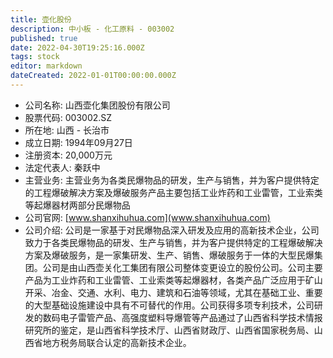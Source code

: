 ```yaml
---
title: 壶化股份
description: 中小板 - 化工原料 - 003002
published: true
date: 2022-04-30T19:25:16.000Z
tags: stock
editor: markdown
dateCreated: 2022-01-01T00:00:00.000Z
---
```


- 公司名称: 山西壶化集团股份有限公司
- 股票代码: 003002.SZ
- 所在地: 山西 - 长治市
- 成立日期: 1994年09月27日
- 注册资本: 20,000万元
- 法定代表人: 秦跃中
- 主营业务: 主营业务为各类民爆物品的研发，生产与销售，并为客户提供特定的工程爆破解决方案及爆破服务产品主要包括工业炸药和工业雷管，工业索类等起爆器材两部分民爆物品
- 公司官网: [www.shanxihuhua.com](www.shanxihuhua.com)
- 公司介绍: 公司是一家基于对民爆物品深入研发及应用的高新技术企业，公司致力于各类民爆物品的研发、生产与销售，并为客户提供特定的工程爆破解决方案及爆破服务，是一家集研发、生产、销售、爆破服务于一体的大型民爆集团。公司是由山西壶关化工集团有限公司整体变更设立的股份公司。公司主要产品为工业炸药和工业雷管、工业索类等起爆器材，各类产品广泛应用于矿山开采、冶金、交通、水利、电力、建筑和石油等领域，尤其在基础工业、重要的大型基础设施建设中具有不可替代的作用。公司获得多项专利技术，公司研发的数码电子雷管产品、高强度塑料导爆管等产品通过了山西省科学技术情报研究所的鉴定，是山西省科学技术厅、山西省财政厅、山西省国家税务局、山西省地方税务局联合认定的高新技术企业。


